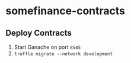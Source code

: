 # somefinance-contracts

## Deploy Contracts 
1. Start Ganache on port `8545`
1. ```truffle migrate --network development```
